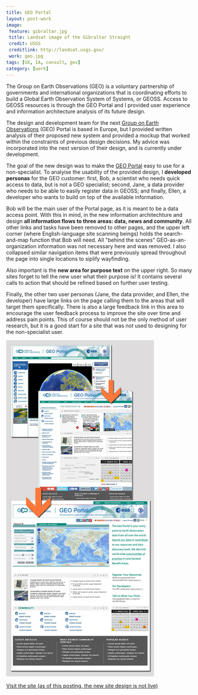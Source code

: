 ```yaml
---
title: GEO Portal
layout: post-work
image:
 feature: gibraltar.jpg
 title: Landsat image of the Gibraltar Straight
 credit: USGS
 creditlink: http://landsat.usgs.gov/
 work: geo.jpg
tags: [UX, IA, consult, gov]
category: [work]
---
```

The Group on Earth Observations (GEO) is a voluntary partnership of governments and international organizations that is coordinating efforts to build a Global Earth Observation System of Systems, or GEOSS. Access to GEOSS resources is through the GEO Portal and I provided user experience and information architecture analysis of its future design.<!--more-->

The design and development team for the next [Group on Earth Observations](http://www.earthobservations.org/) (GEO) Portal is based in Europe, but I provided written analysis of their proposed new system and provided a mockup that worked within the constraints of previous design decisions. My advice was incorporated into the next version of their design, and is currently under development.

The goal of the new design was to make the [GEO Portal](http://www.geoportal.org/) easy to use for a non-specialist. To analyise the usability of the provided design, I **developed personas** for the GEO customer: first, Bob, a scientist who needs quick access to data, but is not a GEO specialist; second, Jane, a data provider who needs to be able to easily register data in GEOSS; and finally, Ellen, a developer who wants to build on top of the available information.

Bob will be the main user of the Portal page, as it is meant to be a data access point. With this in mind, in the new information architechture and design **all information flows to three areas: data, news and community**. All other links and tasks have been removed to other pages, and the upper left corner (where English-language site scanning beings) holds the search-and-map function that Bob will need. All "behind the scenes" GEO-as-an-organization information was not necessary here and was removed. I also collapsed similar navigation items that were previously spread throughout the page into single locations to siplify wayfinding.

Also important is the **new area for purpose text** on the upper right. So many sites forget to tell the new user what their purpose is! It contains several calls to action that should be refined based on further user testing.

Finally, the other two user personas (Jane, the data provider, and Ellen, the developer) have large links on the page calling them to the areas that will target them specifically. There is also a large feedback link in this area to encourage the user feedback process to improve the site over time and address pain points. This of course should not be the only method of user research, but it is a good start for a site that was not used to designing for the non-specialist user.

![The development of the new GEO Portal design](/assets/img/geo_develop.jpg)

[Visit the site (as of this posting, the new site design is not live)](http://www.geoportal.org/)